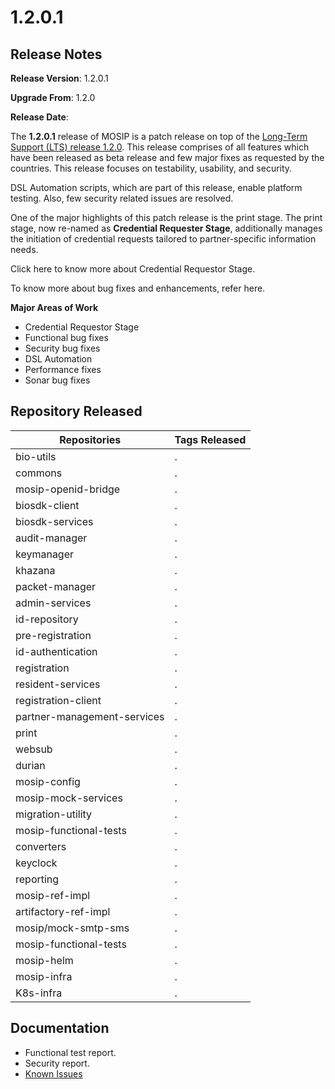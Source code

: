 # 1.2.0.1

## Release Notes

**Release Version**: 1.2.0.1 

**Upgrade From**: 1.2.0

**Release Date**: 

The **1.2.0.1** release of MOSIP is a patch release on top of the [Long-Term Support (LTS) release 1.2.0](../1.2.0/release-notes.md). This release comprises of all features which have been released as beta release and few major fixes as requested by the countries. This release focuses on testability, usability, and security.

DSL Automation scripts, which are part of this release, enable platform testing. Also, few security related issues are resolved.

One of the major highlights of this patch release is the print stage. The print stage, now re-named as **Credential Requester Stage**, additionally manages the initiation of credential requests tailored to partner-specific information needs.  

Click here <link to credential requestor stage documentation> to know more about Credential Requestor Stage.

To know more about bug fixes and enhancements, refer here.

**Major Areas of Work**

* Credential Requestor Stage
* Functional bug fixes
* Security bug fixes
* DSL Automation
* Performance fixes
* Sonar bug fixes

## Repository Released

| **Repositories**            | **Tags Released**                                                                    |
| --------------------------- | ------------------------------------------------------------------------------------ |
| bio-utils                   | .                                                                                    |
| commons                     | .                                                                                    |
| mosip-openid-bridge         | .                                                                                    |
| biosdk-client               | .                                                                                    |
| biosdk-services             | .                                                                                    |
| audit-manager               | .                                                                                    |
| keymanager                  | .                                                                                    |
| khazana                     | .                                                                                    |
| packet-manager              | .                                                                                    |
| admin-services              | .                                                                                    |
| id-repository               | .                                                                                    |
| pre-registration            | .                                                                                    |
| id-authentication           | .                                                                                    |
| registration                | .                                                                                    |
| resident-services           | .                                                                                    |
| registration-client         | .                                                                                    |
| partner-management-services | .                                                                                    |
| print                       | .                                                                                    |
| websub                      | .                                                                                    |
| durian                      | .                                                                                    |
| mosip-config                | .                                                                                    |
| mosip-mock-services         | .                                                                                    |
| migration-utility           | .                                                                                    |
| mosip-functional-tests      | .                                                                                    |
| converters                  | .                                                                                    |
| keyclock                    | .                                                                                    |
| reporting                   | .                                                                                    |
| mosip-ref-impl              | .                                                                                    |
| artifactory-ref-impl        | .                                                                                    |
| mosip/mock-smtp-sms         | .                                                                                    |
| mosip-functional-tests      | .                                                                                    |
| mosip-helm                  | .                                                                                    |
| mosip-infra                 | .                                                                                    |
| K8s-infra                   | .                                                                                    |

## Documentation

* Functional test report.
* Security report.
* [Known Issues](https://mosip.atlassian.net/browse/MOSIP-29944?jql=labels%20%3D%20Known_Issue_1.2.0.1) 
